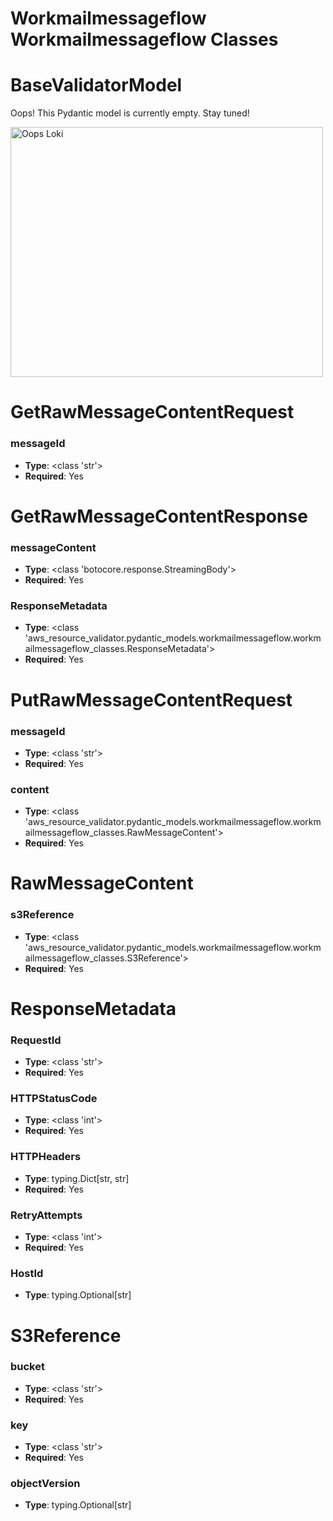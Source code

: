 # Workmailmessageflow Workmailmessageflow Classes

# BaseValidatorModel

Oops! This Pydantic model is currently empty. Stay tuned!

<img src="/aws_resource_validator/images/oops_loki.png" width="500" height="400" title="Oops Loki">

# GetRawMessageContentRequest

### messageId
- **Type**: <class 'str'>
- **Required**: Yes


# GetRawMessageContentResponse

### messageContent
- **Type**: <class 'botocore.response.StreamingBody'>
- **Required**: Yes

### ResponseMetadata
- **Type**: <class 'aws_resource_validator.pydantic_models.workmailmessageflow.workmailmessageflow_classes.ResponseMetadata'>
- **Required**: Yes


# PutRawMessageContentRequest

### messageId
- **Type**: <class 'str'>
- **Required**: Yes

### content
- **Type**: <class 'aws_resource_validator.pydantic_models.workmailmessageflow.workmailmessageflow_classes.RawMessageContent'>
- **Required**: Yes


# RawMessageContent

### s3Reference
- **Type**: <class 'aws_resource_validator.pydantic_models.workmailmessageflow.workmailmessageflow_classes.S3Reference'>
- **Required**: Yes


# ResponseMetadata

### RequestId
- **Type**: <class 'str'>
- **Required**: Yes

### HTTPStatusCode
- **Type**: <class 'int'>
- **Required**: Yes

### HTTPHeaders
- **Type**: typing.Dict[str, str]
- **Required**: Yes

### RetryAttempts
- **Type**: <class 'int'>
- **Required**: Yes

### HostId
- **Type**: typing.Optional[str]


# S3Reference

### bucket
- **Type**: <class 'str'>
- **Required**: Yes

### key
- **Type**: <class 'str'>
- **Required**: Yes

### objectVersion
- **Type**: typing.Optional[str]


